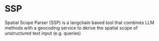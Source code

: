 # SSP
Spatial Scope Parser (SSP) is a langchain based tool that combines LLM methods with a geocoding service to derive the spatial scope of unstructured text input (e.g. queries)
